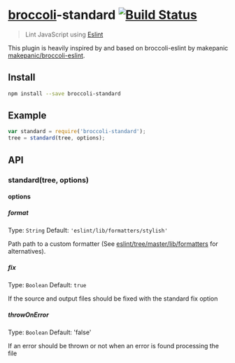 # [broccoli](https://github.com/joliss/broccoli)-standard [![Build Status](https://travis-ci.org/arschmitz/broccoli-standard.png?branch=master)](https://travis-ci.org/makepanic/broccoli-eslint)

> Lint JavaScript using [Eslint](http://eslint.org/)

This plugin is heavily inspired by and based on broccoli-eslint by makepanic [makepanic/broccoli-eslint](https://github.com/makepanic/broccoli-eslint).

## Install

```bash
npm install --save broccoli-standard
```

## Example

```js
var standard = require('broccoli-standard');
tree = standard(tree, options);
```

## API

### standard(tree, options)

#### options


##### format

Type: `String`
Default: `'eslint/lib/formatters/stylish'`

Path path to a custom formatter (See [eslint/tree/master/lib/formatters](https://github.com/eslint/eslint/tree/master/lib/formatters) for alternatives).

##### fix

Type: `Boolean`
Default: `true`

If the source and output files should be fixed with the standard fix option

##### throwOnError

Type: `Boolean`
Default: 'false'

If an error should be thrown or not when an error is found processing the file

